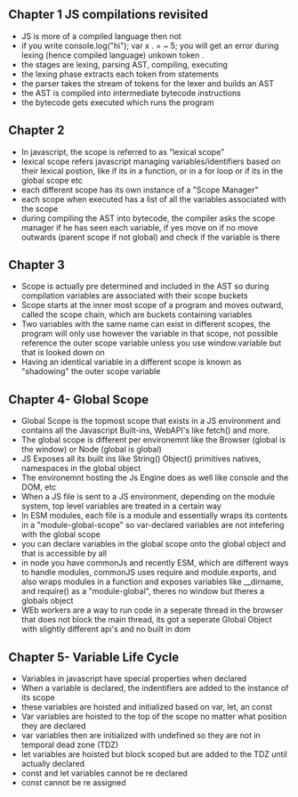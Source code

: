 ## Chapter 1 JS compilations revisited

- JS is more of a compiled language then not
- if you write console.log("hi"); var x . = ~ 5; you will get an error during lexing (hence compiled language) unkown token .
- the stages are lexing, parsing AST, compiling, executing
- the lexing phase extracts each token from statements
- the parser takes the stream of tokens for the lexer and builds an AST
- the AST is compiled into intermediate bytecode instructions
- the bytecode gets executed which runs the program

## Chapter 2

- In javascript, the scope is referred to as "lexical scope"
- lexical scope refers javascript managing variables/identifiers based on their lexical postion, like if its in a function, or in a for loop or if its in the global scope etc
- each different scope has its own instance of a "Scope Manager"
- each scope when executed has a list of all the variables associated with the scope
- during compiling the AST into bytecode, the compiler asks the scope manager if he has seen each variable, if yes move on if no move outwards (parent scope if not global) and check if the variable is there

## Chapter 3

- Scope is actually pre determined and included in the AST so during compilation variables are associated with their scope buckets
- Scope starts at the inner most scope of a program and moves outward, called the scope chain, which are buckets containing variables
- Two variables with the same name can exist in different scopes, the program will only use however the variable in that scope, not possible reference the outer scope variable unless you use window.variable but that is looked down on
- Having an identical variable in a different scope is known as "shadowing" the outer scope variable

## Chapter 4- Global Scope

- Global Scope is the topmost scope that exists in a JS environment and contains all the Javascript Built-ins, WebAPI's like fetch() and more.
- The global scope is different per environemnt like the Browser (global is the window) or Node (global is global)
- JS Exposes all its built ins like String() Object() primitives natives, namespaces in the global object
- The environemnt hosting the Js Engine does as well like console and the DOM, etc
- When a JS file is sent to a JS environment, depending on the module system, top level variables are treated in a certain way
- In ESM modules, each file is a module and essentially wraps its contents in a "module-global-scope" so var-declared variables are not intefering with the global scope
- you can declare variables in the global scope onto the global object and that is accessible by all
- in node you have commonJs and recently ESM, which are different ways to handle modules, commonJS uses require and module.exports, and also wraps modules in a function and exposes variables like \_\_dirname, and require() as a "module-global", theres no window but theres a globals object
- WEb workers are a way to run code in a seperate thread in the browser that does not block the main thread, its got a seperate Global Object with slightly different api's and no built in dom

## Chapter 5- Variable Life Cycle

- Variables in javascript have special properties when declared
- When a variable is declared, the indentifiers are added to the instance of its scope
- these variables are hoisted and initialized based on var, let, an const
- Var variables are hoisted to the top of the scope no matter what position they are declared
- var variables then are initialized with undefined so they are not in temporal dead zone (TDZ)
- let variables are hoisted but block scoped but are added to the TDZ until actually declared
- const and let variables cannot be re declared
- const cannot be re assigned

